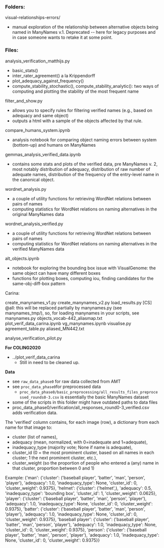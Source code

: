 ### Folders:

visual-relationships-errors/

- manual exploration of the relationship between alternative objects being named in ManyNames v.1. Deprecated -- here for legacy purposes and in case someone wants to retake it at some point.

### Files:

analysis_verification_matthijs.py

- basic_stats()
- inter_rater_agreement() a la Krippendorff
- plot_adequacy_against_frequency()
- compute_stability_stochastic(), compute_stability_analytic(): two ways of computing and plotting the stability of the most frequent name 

filter_and_show.py
- allows you to specify rules for filtering verified names (e.g., based on adequacy and same object)
- outputs a html with a sample of the objects affected by that rule.

compare_humans_system.ipynb
- analysis notebook for comparing object naming errors between system (bottom-up) and humans on ManyNames

gemmas_analysis_verified_data.ipynb

- contains some stats and plots of the verified data, pre ManyNames v. 2, most notably distribution of adequacy, distribution of raw number of adequate names, distribution of the frequency of the entry-level name in the canonical object. 

wordnet_analysis.py

- a couple of utility functions for retrieving WordNet relations between pairs of names
- computing statistics for WordNet relations on naming alternatives in the original ManyNames data

wordnet_analysis_verified.py
- a couple of utility functions for retrieving WordNet relations between pairs of names
- computing statistics for WordNet relations on naming alternatives in the verified ManyNames data

alt_objects.ipynb
- notebook for exploring the bounding box issue with VisualGenome: the same object can have many different boxes
- functions for plotting boxes, computing iou, finding candidates for the same-obj-diff-box pattern 

Carina:

create_manynames_v1.py
create_manynames_v2.py
load_results.py  [CS] @all: this will be replaced partially by manynames.py (see manynames_tmp/), so, for loading manynames in your scripts, see manynames.py
objects_vocab-442_aliasmap.txt
plot_verif_data_carina.ipynb
vg_manynames.ipynb
visualise.py
agreement_table.py
aliased_MN442.txt

analyse_verification_pilot.py

**For COLING2020**

* ../plot_verif_data_carina
  - Still in need to be cleaned up.


**Data**


* see `raw_data_phase0` for raw data collected from AMT
* see `proc_data_phase0`for preprocessed data
  - `proc_data_phase0/basic_preprocessing/all_results_files_preprocessed_rounds0-3.csv` is essentially the basic ManyNames dataset
* some of the scripts in this folder might have outdated paths to data files
* proc_data_phase0/verification/all_responses_round0-3_verified.csv adds verification data.

The 'verified' column contains, for each image (row), a dictionary from each name for that image to:
-   cluster (list of names),
-   adequacy (mean, normalized, with 0=inadequate and 1=adequate),
-   inadequacy_type (majority vote; None if name is adequate),
-   cluster_id (0 = the most prominent cluster, based on all names in each cluster; 1 the next prominent cluster, etc.),
-   cluster_weight (so the proportion of people who entered a (any) name in that cluster, proportion between 0 and 1)

Example: {'man': {'cluster': ('baseball player', 'batter', 'man', 'person', 'player'), 'adequacy': 1.0, 'inadequacy_type': None, 'cluster_id': 0, 'cluster_weight': 0.9375}, 'helmet': {'cluster': ('helmet',), 'adequacy': 0.5, 'inadequacy_type': 'bounding box', 'cluster_id': 1, 'cluster_weight': 0.0625}, 'player': {'cluster': ('baseball player', 'batter', 'man', 'person', 'player'), 'adequacy': 1.0, 'inadequacy_type': None, 'cluster_id': 0, 'cluster_weight': 0.9375}, 'batter': {'cluster': ('baseball player', 'batter', 'man', 'person', 'player'), 'adequacy': 1.0, 'inadequacy_type': None, 'cluster_id': 0, 'cluster_weight': 0.9375}, 'baseball player': {'cluster': ('baseball player', 'batter', 'man', 'person', 'player'), 'adequacy': 1.0, 'inadequacy_type': None, 'cluster_id': 0, 'cluster_weight': 0.9375}, 'person': {'cluster': ('baseball player', 'batter', 'man', 'person', 'player'), 'adequacy': 1.0, 'inadequacy_type': None, 'cluster_id': 0, 'cluster_weight': 0.9375}}



